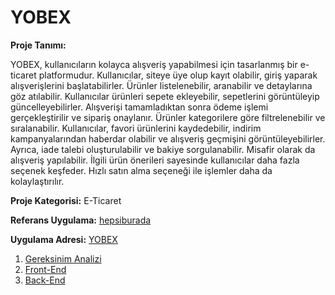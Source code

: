 # YOBEX

**Proje Tanımı:**

YOBEX, kullanıcıların kolayca alışveriş yapabilmesi için tasarlanmış bir e-ticaret platformudur. Kullanıcılar, siteye üye olup kayıt olabilir, giriş yaparak alışverişlerini başlatabilirler. Ürünler listelenebilir, aranabilir ve detaylarına göz atılabilir. Kullanıcılar ürünleri sepete ekleyebilir, sepetlerini görüntüleyip güncelleyebilirler. Alışverişi tamamladıktan sonra ödeme işlemi gerçekleştirilir ve sipariş onaylanır. Ürünler kategorilere göre filtrelenebilir ve sıralanabilir. Kullanıcılar, favori ürünlerini kaydedebilir, indirim kampanyalarından haberdar olabilir ve alışveriş geçmişini görüntüleyebilirler. Ayrıca, iade talebi oluşturulabilir ve bakiye sorgulanabilir. Misafir olarak da alışveriş yapılabilir. İlgili ürün önerileri sayesinde kullanıcılar daha fazla seçenek keşfeder. Hızlı satın alma seçeneği ile işlemler daha da kolaylaştırılır.

**Proje Kategorisi:** E-Ticaret

**Referans Uygulama:** [hepsiburada](https://www.hepsiburada.com)

**Uygulama Adresi:** [YOBEX](https://yobex.vercel.app)




1. [Gereksinim Analizi](GereksinimAnalizi.md)
2. [Front-End](Front-End.md)
3. [Back-End](Back-End.md)

